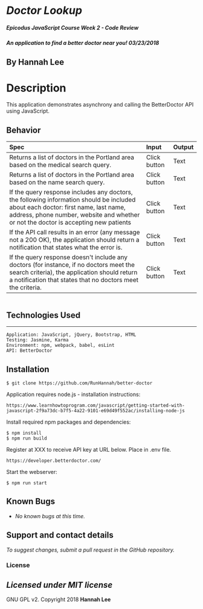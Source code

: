 # _Doctor Lookup_

##### Epicodus JavaScript Course Week 2 - Code Review

##### An application to find a better doctor near you! 03/23/2018

## By Hannah Lee

# Description

This application demonstrates asynchrony and calling the BetterDoctor API using JavaScript.

## Behavior

| Spec | Input | Output |
| :---------------| :---------------| :---------------|
| Returns a list of doctors in the Portland area based on the medical search query. | Click button | Text |
| Returns a list of doctors in the Portland area based on the name search query. | Click button | Text |
| If the query response includes any doctors, the following information should be included about each doctor: first name, last name, address, phone number, website and whether or not the doctor is accepting new patients | Click button | Text |
| If the API call results in an error (any message not a 200 OK), the application should return a notification that states what the error is. | Click button | Text |
| If the query response doesn't include any doctors (for instance, if no doctors meet the search criteria), the application should return a notification that states that no doctors meet the criteria. | Click button | Text |

<kbd><img src="src/img/xxx.jpg" alt=""></kbd>

## Technologies Used
------------

```
Application: JavaScript, jQuery, Bootstrap, HTML
Testing: Jasmine, Karma
Environment: npm, webpack, babel, esLint
API: BetterDoctor
```

Installation
------------

```
$ git clone https://github.com/RunHannah/better-doctor
```

Application requires node.js - installation instructions:

```
https://www.learnhowtoprogram.com/javascript/getting-started-with-javascript-2f9a73dc-b7f5-4a22-9101-e69d49f552ac/installing-node-js
```

Install required npm packages and dependencies:

```
$ npm install
$ npm run build
```
Register at XXX to receive API key at URL below. Place in .env file.

```
https://developer.betterdoctor.com/

```
Start the webserver:
```
$ npm run start
```

## Known Bugs

 * _No known bugs at this time._

## Support and contact details

 _To suggest changes, submit a pull request in the GitHub repository._

### License

 _Licensed under MIT license_
-------

GNU GPL v2. Copyright 2018 **Hannah Lee**
